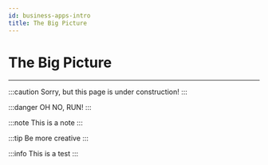 ```yaml
---
id: business-apps-intro
title: The Big Picture
---
```


# The Big Picture

---------------

:::caution
Sorry, but this page is under construction!
:::

:::danger
OH NO, RUN!
:::

:::note
This is a note
:::

:::tip
Be more creative
:::

:::info
This is a test
:::